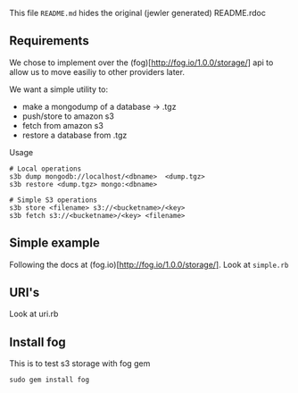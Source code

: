 This file `README.md` hides the original (jewler generated) README.rdoc

## Requirements
We chose to implement over the (fog)[http://fog.io/1.0.0/storage/] api to allow us to
move easiliy to other providers later.

We want a simple utility to:

*   make a mongodump of a database -> .tgz
*   push/store to amazon s3
*   fetch from amazon s3
*   restore a database from .tgz

Usage
```
# Local operations
s3b dump mongodb://localhost/<dbname>  <dump.tgz>
s3b restore <dump.tgz> mongo:<dbname>

# Simple S3 operations
s3b store <filename> s3://<bucketname>/<key>
s3b fetch s3://<bucketname>/<key> <filename>
```
    
## Simple example
Following the docs at (fog.io)[http://fog.io/1.0.0/storage/].
Look at `simple.rb`

## URI's
Look at uri.rb

## Install fog
This is to test s3 storage with fog gem

    sudo gem install fog